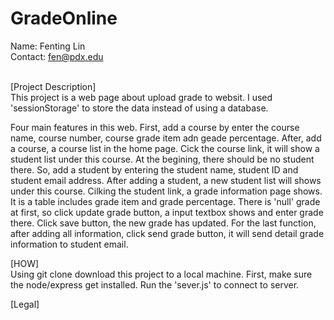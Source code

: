 # GradeOnline
Name: Fenting Lin <br />
Contact: fen@pdx.edu <br />

<br/>[Project Description]<br/>
This project is a web page about upload grade to websit. I used 'sessionStorage' to store the data instead of using a database. <br/>

Four main features in this web. First, add a course by enter the course name, course number, course grade item adn geade percentage. After, add a course, a course list in the home page. Cick the course link, it will show a student list under this course. At the begining, there should be no student there. So, add a student by entering the student name, student ID and student email address. After adding a student, a new student list will shows under this course. Cilking the student link, a grade information page shows. It is a table includes 
grade item and grade percentage. There is 'null' grade at first, so click update grade button, a input textbox shows and enter grade there. Click save button, the new grade has updated. For the last function, after adding all information, click send grade button, it will send detail grade information to student email.<br/>

[HOW]<br/>
Using git clone download this project to a local machine. First, make sure the node/express get installed. Run the 'sever.js' to connect to server.<br/>

[Legal]<br/>
